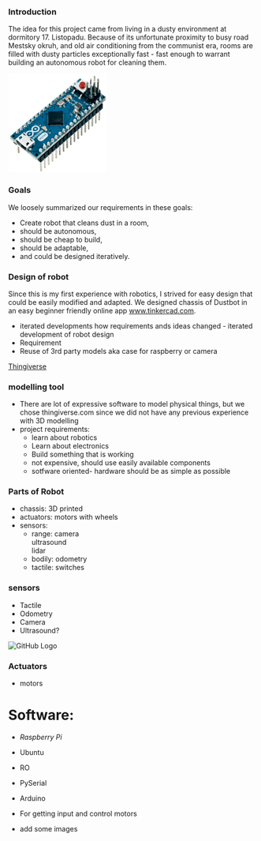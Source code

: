### Introduction

The idea for this project came from living in a dusty environment at dormitory 17. Listopadu. 
Because of its unfortunate proximity to busy road Mestsky okruh, and old air conditioning from the communist era, rooms are filled with dusty particles exceptionally fast - fast enough to warrant building an autonomous robot for cleaning them.



 
 <img src="./images/arduino.png" alt="drawing" height="200" width="200"/>
 
### Goals

We loosely summarized our requirements in these goals: 

- Create robot that cleans dust in a room,
- should be autonomous,
- should be cheap to build,
- should be adaptable,
- and could be designed iteratively.

### Design of robot
Since this is my first experience with robotics, I strived for easy design that could be easily modified and adapted. We designed chassis of Dustbot in an easy beginner friendly online app www.tinkercad.com.

- iterated developments how requirements ands ideas changed - iterated development of robot design 
- Requirement
- Reuse of 3rd party models aka case for raspberry or camera


[Thingiverse](https://www.thingiverse.com)



### modelling tool 
- There are lot of expressive software to model physical things, but we chose thingiverse.com since we did not have any previous experience with 3D modelling
- project requirements:
    - learn about robotics
    - Learn about electronics
    - Build something that is working
    - not expensive, should use easily available components
    - sotfware oriented- hardware should be as simple as possible

### Parts of Robot
- chassis: 3D printed
- actuators: motors with wheels
- sensors: 
    - range: camera
  </br>      ultrasound
  </br>      lidar
    - bodily: odometry
    - tactile: switches

 ### sensors
  - Tactile
  -	Odometry
  -	Camera 
  -	Ultrasound?
  
 ![GitHub Logo]( https://s3.amazonaws.com/cdn-origin-etr.akc.org/wp-content/uploads/2017/11/13000937/Beagle-On-White-07.jpg)

### Actuators
- motors

# Software:
- _Raspberry Pi_
- Ubuntu
- RO
- PySerial
- Arduino
- For getting input and control motors


- add some images

